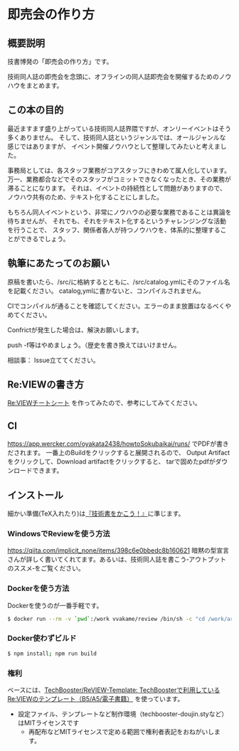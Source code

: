 # 即売会の作り方

## 概要説明
技書博発の「即売会の作り方」です。

技術同人誌の即売会を念頭に、オフラインの同人誌即売会を開催するためのノウハウをまとめます。

## この本の目的

最近ますます盛り上がっている技術同人誌界隈ですが、オンリーイベントはそう多くありません。
そして、技術同人誌というジャンルでは、オールジャンルな感じではありますが、
イベント開催ノウハウとして整理してみたいと考えました。

事務局としては、各スタッフ業務がコアスタッフにきわめて属人化しています。
万一、業務都合などでそのスタッフがコミットできなくなったとき、その業務が滞ることになります。
それは、イベントの持続性として問題がありますので、ノウハウ共有のため、テキスト化することにしました。

もちろん同人イベントという、非常にノウハウの必要な業務であることは異論を待ちませんが、
それでも、それをテキスト化するというチャレンジングな活動を行うことで、
スタッフ、関係者各人が持つノウハウを、体系的に整理することができるでしょう。

## 執筆にあたってのお願い

原稿を書いたら、/src/に格納するとともに、/src/catalog.ymlにそのファイル名を記載ください。
catalog,ymlに書かないと、コンパイルされません。

CIでコンパイルが通ることを確認してください。エラーのまま放置はなるべくやめてください。

Confrictが発生した場合は、解決お願いします。

push -f等はやめましょう。（歴史を書き換えてはいけません。

相談事：
Issue立ててください。

## Re:VIEWの書き方

[Re:VIEWチートシート](https://gist.github.com/erukiti/c4e3189dda179a0f0b73299fb5787838) を作ってみたので、参考にしてみてください。

## CI
https://app.wercker.com/oyakata2438/howtoSokubaikai/runs/
でPDFが書きだされます。
一番上のBuildをクリックすると展開されるので、
Output Artifactをクリックして、Download artifactをクリックすると、
tarで固めたpdfがダウンロードできます。

## インストール

細かい準備(TeX入れたり)は[『技術書をかこう！』](https://github.com/TechBooster/C89-FirstStepReVIEW-v2)に準じます。

### WindowsでReviewを使う方法

https://qiita.com/implicit_none/items/398c6e0bbedc8b160621
暗黙の型宣言さんが詳しく書いてくれてます。あるいは、技術同人誌を書こう‐アウトプットのススメ‐をご覧ください。

### Dockerを使う方法

Dockerを使うのが一番手軽です。

```sh
$ docker run --rm -v `pwd`:/work vvakame/review /bin/sh -c "cd /work/articles ; review-pdfmaker config.yml"
```

### Docker使わずビルド

```sh
$ npm install; npm run build
```

### 権利

ベースには、[TechBooster/ReVIEW\-Template: TechBoosterで利用しているRe:VIEWのテンプレート（B5/A5/電子書籍）](https://github.com/TechBooster/ReVIEW-Template) を使っています。

  * 設定ファイル、テンプレートなど制作環境（techbooster-doujin.styなど）はMITライセンスです
    * 再配布などMITライセンスで定める範囲で権利者表記をおねがいします。